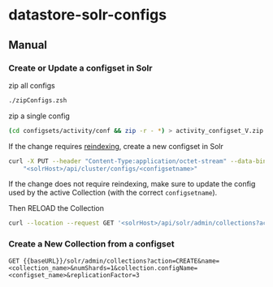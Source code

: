 # datastore-solr-configs

## Manual 

### Create or Update a configset in Solr

zip all configs
```bash
./zipConfigs.zsh
```

zip a single config
```bash
(cd configsets/activity/conf && zip -r - *) > activity_configset_V.zip
```

If the change requires [reindexing](https://solr.apache.org/guide/8_10/reindexing.html), create a new configset in Solr
```bash
curl -X PUT --header "Content-Type:application/octet-stream" --data-binary @<configsetname>.zip
    "<solrHost>/api/cluster/configs/<configsetname>"
```

If the change does not require reindexing, make sure to update the config used by the active Collection (with the correct `configsetname`).

Then RELOAD the Collection
```bash
curl --location --request GET '<solrHost>/api/solr/admin/collections?action=RELOAD&name=<collectionName>' 
```

### Create a New Collection from a configset

```
GET {{baseURL}}/solr/admin/collections?action=CREATE&name=<collection_name>&numShards=1&collection.configName=<configset_name>&replicationFactor=3
```
